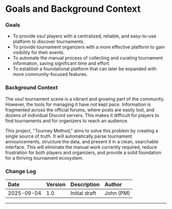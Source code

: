# Goals and Background Context

### Goals
*   To provide osu! players with a centralized, reliable, and easy-to-use platform to discover tournaments.
*   To provide tournament organizers with a more effective platform to gain visibility for their events.
*   To automate the manual process of collecting and curating tournament information, saving significant time and effort.
*   To establish a foundational platform that can later be expanded with more community-focused features.

### Background Context
The osu! tournament scene is a vibrant and growing part of the community. However, the tools for managing it have not kept pace. Information is fragmented across the official forums, where posts are easily lost, and dozens of individual Discord servers. This makes it difficult for players to find tournaments and for organizers to reach an audience.

This project, "Tourney Method," aims to solve this problem by creating a single source of truth. It will automatically parse tournament announcements, structure the data, and present it in a clean, searchable interface. This will eliminate the manual work currently required, reduce frustration for both players and organizers, and provide a solid foundation for a thriving tournament ecosystem.

### Change Log
| Date | Version | Description | Author |
| :--- | :--- | :--- | :--- |
| 2025-09-04 | 1.0 | Initial draft | John (PM) |

---
